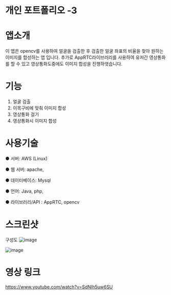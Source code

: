 
# 개인 포트폴리오 -3

# 앱소개
이 앱은 opencv를 사용하여 얼굴을 검출한 후 검출한 얼굴 좌표의 비율을 찾아 원하는 이미지를 합성하는 앱 입니다. 추가로 AppRTC라이브러리를 사용하여 유저간 영상통화를 할 수 있고 영상통화도중에도 이미지 합성을 진행하엿습니다.

# 기능
1. 얼굴 검출
2. 이목구비에 맞춰 이미지 합성
3. 영상통화 걸기
4. 영상통화시 이미지 합성



# 사용기술

● 서버: AWS (Linux)

● 웹 서버: apache,

● 데이터베이스: Mysql

● 언어: Java, php, 

● 라이브러리/API : AppRTC, opencv


# 스크린샷

구성도
![image](https://user-images.githubusercontent.com/57000871/96368846-5d68a000-1191-11eb-8549-21c858357b5a.png)



![image](https://user-images.githubusercontent.com/57000871/96368740-981e0880-1190-11eb-9b0c-9e87a51f918a.png)

# 영상 링크

https://www.youtube.com/watch?v=SdNIh5uw6SU

